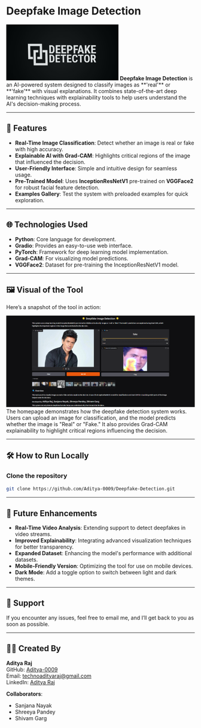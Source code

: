 # Deepfake Image Detection

<img src="logo4.jpeg" width="300"/>  
<strong>Deepfake Image Detection</strong> is an AI-powered system designed to classify images as **'real'** or **'fake'** with visual explanations. It combines state-of-the-art deep learning techniques with explainability tools to help users understand the AI's decision-making process.

---

## 🚀 Features

- **Real-Time Image Classification**: Detect whether an image is real or fake with high accuracy.
- **Explainable AI with Grad-CAM**: Highlights critical regions of the image that influenced the decision.
- **User-Friendly Interface**: Simple and intuitive design for seamless usage.
- **Pre-Trained Model**: Uses **InceptionResNetV1** pre-trained on **VGGFace2** for robust facial feature detection.
- **Examples Gallery**: Test the system with preloaded examples for quick exploration.

---

## 🌐 Technologies Used

- **Python**: Core language for development.
- **Gradio**: Provides an easy-to-use web interface.
- **PyTorch**: Framework for deep learning model implementation.
- **Grad-CAM**: For visualizing model predictions.
- **VGGFace2**: Dataset for pre-training the InceptionResNetV1 model.

---
## 🖼️ Visual of the Tool

Here’s a snapshot of the tool in action:

![Homepage](home.png)  
The homepage demonstrates how the deepfake detection system works. Users can upload an image for classification, and the model predicts whether the image is "Real" or "Fake." It also provides Grad-CAM explainability to highlight critical regions influencing the decision.

---

## 🛠️ How to Run Locally

### Clone the repository
```bash
git clone https://github.com/Aditya-0009/Deepfake-Detection.git
```
---

## 🔄 Future Enhancements

- **Real-Time Video Analysis**: Extending support to detect deepfakes in video streams.
- **Improved Explainability**: Integrating advanced visualization techniques for better transparency.
- **Expanded Dataset**: Enhancing the model's performance with additional datasets.
- **Mobile-Friendly Version**: Optimizing the tool for use on mobile devices.
- **Dark Mode**: Add a toggle option to switch between light and dark themes.

---

## 🙏 Support

If you encounter any issues, feel free to email me, and I’ll get back to you as soon as possible.

---

## 👨‍💻 Created By

**Aditya Raj**  
GitHub: [Aditya-0009](https://github.com/Aditya-0009)  
Email: [technoadityaraj@gmail.com](mailto:technoadityaraj@gmail.com)  
LinkedIn: [Aditya Raj](https://www.linkedin.com/in/aditya-raj-007kj/)

**Collaborators**:  
- Sanjana Nayak  
- Shreeya Pandey  
- Shivam Garg

